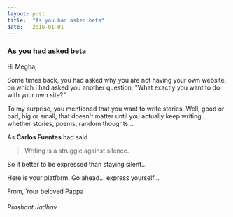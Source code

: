 ```yaml
---
layout: post
title:  "As you had asked beta"
date:   2016-01-01
---
```


### As you had asked beta

Hi Megha,

Some times back, you had asked why you are not having your own website, on which I had asked you another question, "What exactly you want to do with your own site?"

To my surprise, you mentioned that you want to write stories. Well, good or bad, big or small, that doesn't matter until you actually keep writing... whether stories, poems, random thoughts...

As __Carlos Fuentes__ had said

<blockquote>Writing is a struggle against silence.</blockquote>

So it better to be expressed than staying silent...

Here is your platform. Go ahead... express yourself...

From,
Your beloved Pappa

###### Prashant Jadhav